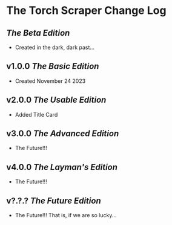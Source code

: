 # The Torch Scraper Change Log

## *The Beta Edition*

- Created in the dark, dark past...

## v1.0.0 *The Basic Edition*

- Created November 24 2023

## v2.0.0 *The Usable Edition*

- Added Title Card

## v3.0.0 *The Advanced Edition*

- The Future!!!

## v4.0.0 *The Layman's Edition*

- The Future!!!

## v?.?.? *The Future Edition*

- The Future!!! That is, if we are so lucky...